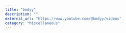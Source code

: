 ```yaml
---
title: "bmdyy"
description: ""
external_url: "https://www.youtube.com/@bmdyy/videos"
category: "Miscellaneous"
---
```

